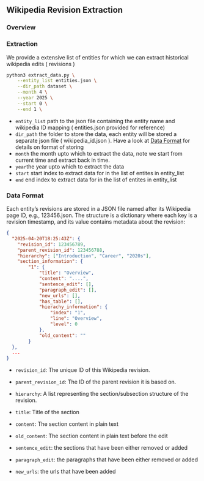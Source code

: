 
## Wikipedia Revision Extraction

### Overview


### Extraction

We provide a extensive list of entities for which we can extract historical wikipedia edits ( revisions )

```bash
python3 extract_data.py \
    --entity_list entities.json \
    --dir_path dataset \
    --month 4 \
    --year 2025 \
    --start 0 \
    --end 1 \
```

- `entity_list` path to the json file containing the entity name and wikipedia ID mapping ( entities.json provided for reference)
- `dir_path` the folder to store the data, each entity will be stored a separate json file ( wikipedia_id.json ). Have a look at [Data Format](#data-format) for details on format of storing
- `month` the month upto which to extract the data, note we start from current time and extract back in time.
- `year`the year upto which to extract the data
- `start` start index to extract data for in the list of entites in entity_list
- `end` end index to extract data for in the list of entites in entity_list


### Data Format
Each entity’s revisions are stored in a JSON file named after its Wikipedia page ID, e.g., 123456.json. The structure is a dictionary where each key is a revision timestamp, and its value contains metadata about the revision:

```json
{
  "2025-04-20T18:25:43Z": {
    "revision_id": 123456789,
    "parent_revision_id": 123456788,
    "hierarchy": ["Introduction", "Career", "2020s"],
    "section_information": {
        "1": {
            "title": "Overview",
            "content": "....",
            "sentence_edit": [],
            "paragraph_edit": [],
            "new_urls": [],
            "has_table": [],
            "hierachy_information": {
                "index": "1",
                "line": "Overview",
                "level": 0
            },
            "old_content": ""
        }
  },
  ...
}
```

- `revision_id`: The unique ID of this Wikipedia revision.

- `parent_revision_id`: The ID of the parent revision it is based on.

- `hierarchy`: A list representing the section/subsection structure of the revision.

- `title`: Title of the section

- `content`: The section content in plain text

- `old_content`: The section content in plain text before the edit

- `sentence_edit`: the sections that have been either removed or added

- `paragraph_edit`: the paragraphs that have been either removed or added

- `new_urls`: the urls that have been added
